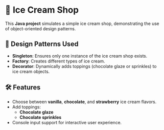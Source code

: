 # 🍦 Ice Cream Shop

This **Java project** simulates a simple ice cream shop, demonstrating the use of object-oriented design patterns.

## 🧩 Design Patterns Used

- **Singleton**: Ensures only one instance of the ice cream shop exists.
- **Factory**: Creates different types of ice cream.
- **Decorator**: Dynamically adds toppings (chocolate glaze or sprinkles) to ice cream objects.

## 🛠️ Features

- Choose between **vanilla**, **chocolate**, and **strawberry** ice cream flavors.
- Add toppings:
    - **Chocolate glaze**
    - **Chocolate sprinkles**
- Console input support for interactive user experience.
